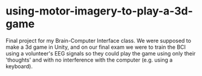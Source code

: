# using-motor-imagery-to-play-a-3d-game
Final project for my Brain-Computer Interface class. We were supposed to make a 3d game in Unity, and on our final exam we were to train the BCI using a volunteer's EEG signals so they could play the game using only their 'thoughts' and with no interference with the computer (e.g. using a keyboard).
